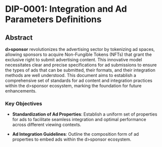 # DIP-0001: Integration and Ad Parameters Definitions

## Abstract

**d>sponsor** revolutionizes the advertising sector by tokenizing ad spaces, allowing sponsors to acquire Non-Fungible Tokens (NFTs) that grant the exclusive right to submit advertising content. This innovative model necessitates clear and precise specifications for ad submissions to ensure the types of ads that can be submitted, their formats, and their integration methods are well understood. This document aims to establish a comprehensive set of standards for ad content and integration practices within the d>sponsor ecosystem, marking the foundation for future enhancements.

### Key Objectives

- **Standardization of Ad Properties**: Establish a uniform set of properties for ads to facilitate seamless integration and optimal performance across different viewing contexts.

- **Ad Integration Guidelines**: Outline the composition form of ad properties to embed ads within the d>sponsor ecosystem.
